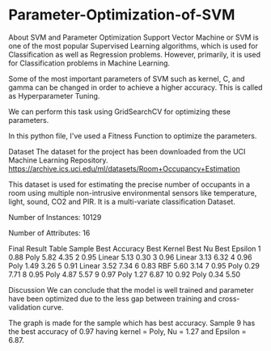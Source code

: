 # Parameter-Optimization-of-SVM
About SVM and Parameter Optimization
Support Vector Machine or SVM is one of the most popular Supervised Learning algorithms, which is used for Classification as well as Regression problems. However, primarily, it is used for Classification problems in Machine Learning.

Some of the most important parameters of SVM such as kernel, C, and gamma can be changed in order to achieve a higher accuracy. This is called as Hyperparameter Tuning.

We can perform this task using GridSearchCV for optimizing these parameters.

In this python file, I've used a Fitness Function to optimize the parameters.

Dataset
The dataset for the project has been downloaded from the UCI Machine Learning Repository. https://archive.ics.uci.edu/ml/datasets/Room+Occupancy+Estimation

This dataset is used for estimating the precise number of occupants in a room using multiple non-intrusive environmental sensors like temperature, light, sound, CO2 and PIR. It is a multi-variate classification Dataset.

Number of Instances: 10129

Number of Attributes: 16

Final Result Table
Sample	Best Accuracy	Best Kernel	Best Nu	Best Epsilon
1	0.88	Poly	5.82	4.35
2	0.95	Linear	5.13	0.30
3	0.96	Linear	3.13	6.32
4	0.96	Poly	1.49	3.26
5	0.91	Linear	3.52	7.34
6	0.83	RBF	5.60	3.14
7	0.95	Poly	0.29	7.71
8	0.95	Poly	4.87	5.57
9	0.97	Poly	1.27	6.87
10	0.92	Poly	0.34	5.50

Discussion
We can conclude that the model is well trained and parameter have been optimized due to the less gap between training and cross-validation curve.

The graph is made for the sample which has best accuracy. Sample 9 has the best accuracy of 0.97 having kernel = Poly, Nu = 1.27 and Epsilon = 6.87.

